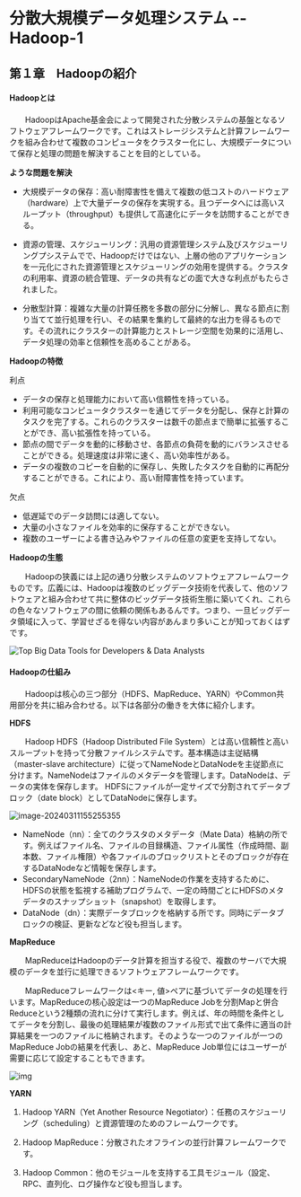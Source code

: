 # 分散大規模データ処理システム -- Hadoop-1

## 第１章　Hadoopの紹介

#### Hadoopとは

　　HadoopはApache基金会によって開発された分散システムの基盤となるソフトウェアフレームワークです。これはストレージシステムと計算フレームワークを組み合わせて複数のコンピュータをクラスター化にし、大規模データについて保存と処理の問題を解決することを目的としている。

**ような問題を解決**

- 大規模データの保存：高い耐障害性を備えて複数の低コストのハードウェア（hardware）上で大量データの保存を実現する。且つデータへには高いスループット（throughput）も提供して高速化にデータを訪問することができる。


- 資源の管理、スケジューリング：汎用の資源管理システム及びスケジューリングプシステムでで、Hadoopだけではない、上層の他のアプリケーションを一元化にされた資源管理とスケジューリングの効用を提供する。クラスタの利用率、資源の統合管理、データの共有などの面で大きな利点がもたらされました。

- 分散型計算：複雑な大量の計算任務を多数の部分に分解し、異なる節点に割り当てて並行処理を行い、その結果を集約して最終的な出力を得るものです。その流れにクラスターの計算能力とストレージ空間を効果的に活用し、データ処理の効率と信頼性を高めることがある。

**Hadoopの特徴**

利点

- データの保存と処理能力において高い信頼性を持っている。
-  利用可能なコンピュータクラスターを通じてデータを分配し、保存と計算のタスクを完了する。これらのクラスターは数千の節点まで簡単に拡張することができ、高い拡張性を持っている。 
- 節点の間でデータを動的に移動させ、各節点の負荷を動的にバランスさせることができる。処理速度は非常に速く、高い効率性がある。 
- データの複数のコピーを自動的に保存し、失敗したタスクを自動的に再配分することができる。これにより、高い耐障害性を持っています。

欠点

- 低遅延でのデータ訪問には適してない。
- 大量の小さなファイルを効率的に保存することができない。 
- 複数のユーザーによる書き込みやファイルの任意の変更を支持してない。

**Hadoopの生態**

　　Hadoopの狭義には上記の通り分散システムのソフトウェアフレームワークものです。広義には、Hadoopは複数のビッグデータ技術を代表して、他のソフトウェアと組み合わせて共に整体のビッグデータ技術生態に築いてくれ、これらの色々なソフトウェアの間に依頼の関係もあるんです。つまり、一旦ビッグデータ領域に入って、学習せざるを得ない内容があんまり多いことが知っておくはずです。

![Top Big Data Tools for Developers & Data Analysts](D:\OneDrive\picture\Typora\BigData\Hadoop\hadoop-768x402.jpg)

#### Hadoopの仕組み

　　Hadoopは核心の三つ部分（HDFS、MapReduce、YARN）やCommon共用部分を共に組み合わせる。以下は各部分の働きを大体に紹介します。

**HDFS**

　　Hadoop HDFS（Hadoop Distributed File System）とは高い信頼性と高いスループットを持って分散ファイルシステムです。基本構造は主従結構（master-slave architecture）に従ってNameNodeとDataNodeを主従節点に分けます。NameNodeはファイルのメタデータを管理します。DataNodeは、データの実体を保存します。 HDFSにファイルが一定サイズで分割されてデータブロック（date block）としてDataNodeに保存します。

![image-20240311155255355](D:\OneDrive\picture\Typora\BigData\Hadoop\image-20240311155255355.png)

- NameNode（nn）：全てのクラスタのメタデータ（Mate Data）格納の所です。例えばファイル名、ファイルの目録構造、ファイル属性（作成時間、副本数、ファイル権限）や各ファイルのブロックリストとそのブロックが存在するDataNodeなど情報を保存します。 
- SecondaryNameNode（2nn）：NameNodeの作業を支持するために、HDFSの状態を監視する補助プログラムで、一定の時間ごとにHDFSのメタデータのスナップショット（snapshot）を取得します。 
- DataNode（dn）：実際データブロックを格納する所です。同時にデータブロックの検証、更新などなど役も担当します。

**MapReduce**

　　MapReduceはHadoopのデータ計算を担当する役で、複数のサーバで大規模のデータを並行に処理できるソフトウェアフレームワークです。

　　MapReduceフレームワークは<キー, 値>ペアに基づいてデータの処理を行います。MapReduceの核心設定は一つのMapReduce Jobを分割Mapと併合Reduceという2種類の流れに分けて実行します。例えば、年の時間を条件としてデータを分割し、最後の処理結果が複数のファイル形式で出て条件に適当の計算結果を一つのファイルに格納されます。そのような一つのファイルが一つのMapReduce Jobの結果を代表し、あと、MapReduce Job単位にはユーザーが需要に応じて設定することもできます。

![img](D:\OneDrive\picture\Typora\BigData\Hadoop\apache-hadoop-mapreduce.jpg)

**YARN**

1. Hadoop YARN（Yet Another Resource Negotiator）：任務のスケジューリング（scheduling）と資源管理のためのフレームワークです。

2. Hadoop MapReduce：分散されたオフラインの並行計算フレームワークです。
3. Hadoop Common：他のモジュールを支持する工具モジュール（設定、RPC、直列化、ログ操作など役も担当します。